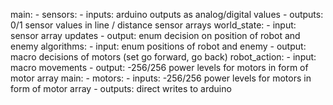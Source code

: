 main:
    - sensors:
        - inputs: arduino outputs as analog/digital values
        - outputs: 0/1 sensor values in line / distance sensor arrays
world_state:
    - input: sensor array updates
    - output: enum decision on position of robot and enemy
algorithms:
    - input: enum positions of robot and enemy
    - output: macro decisions of motors (set go forward, go back)
robot_action:
    - input: macro movements
    - output: -256/256 power levels for motors in form of motor array
main: 
    - motors:
        - inputs: -256/256 power levels for motors in form of motor array
        - outputs: direct writes to arduino